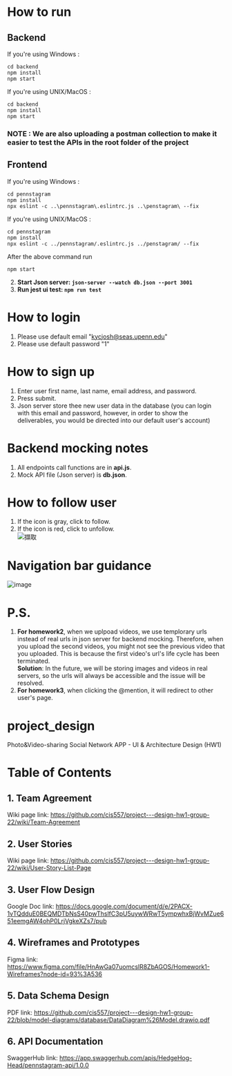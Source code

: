 # How to run
## Backend

If you're using Windows :
``` 
cd backend
npm install
npm start
```

If you're using UNIX/MacOS :
``` 
cd backend
npm install
npm start
```

### NOTE : We are also uploading a postman collection to make it easier to test the APIs in the root folder of the project

## Frontend
If you're using Windows :
``` 
cd pennstagram
npm install
npx eslint -c ..\pennstagram\.eslintrc.js ..\penstagram\ --fix
```
If you're using UNIX/MacOS :
``` 
cd pennstagram
npm install
npx eslint -c ../pennstagram/.eslintrc.js ../penstagram/ --fix
```

After the above command run
```
npm start
```

2. **Start Json server: `json-server --watch db.json --port 3001`**
3. **Run jest ui test: `npm run test`**

# How to login
1. Please use default email "kycjosh@seas.upenn.edu"
2. Please use default password "1"

# How to sign up
1. Enter user first name, last name, email address, and password.
2. Press submit.
3. Json server store thee new user data in the database (you can login with this email and password, however, in order to show the deliverables, you would be directed into our default user's account)

# Backend mocking notes
1. All endpoints call functions are in **api.js**.
2. Mock API file (Json server) is **db.json**.

# How to follow user
1. If the icon is gray, click to follow.
2. If the icon is red, click to unfollow.
<br />![擷取](https://user-images.githubusercontent.com/12096543/197316122-ad2f9ef5-73fc-4b59-b9fa-04f9b8d6e084.PNG)

# Navigation bar guidance
![image](https://user-images.githubusercontent.com/12096543/197316346-26472d04-3775-402d-8969-30d5771586fb.png)

# P.S.
1. **For homework2**, when we uplpoad videos, we use templorary urls instead of real urls in json server for backend mocking. Therefore, when you upload the second videos, you might not see the previous video that you uploaded. This is because the first video's url's life cycle has been terminated.
<br />**Solution**: In the future, we will be storing images and videos in real servers, so the urls will always be accessible and the issue will be resolved.
2. **For homework3**, when clicking the @mention, it will redirect to other user's page.

  
# project_design
Photo&amp;Video-sharing Social Network APP -  UI &amp; Architecture Design (HW1)

# Table of Contents
## 1. Team Agreement
Wiki page link: https://github.com/cis557/project---design-hw1-group-22/wiki/Team-Agreement
## 2. User Stories
Wiki page link: https://github.com/cis557/project---design-hw1-group-22/wiki/User-Story-List-Page
## 3. User Flow Design
Google Doc link: https://docs.google.com/document/d/e/2PACX-1vTQdduE0BEQMDTbNsS40pwThslfC3pU5uywWRwT5ympwhxBjWvMZue651eemgAW4ohP0LrjVgkeXZs7/pub
## 4. Wireframes and Prototypes
Figma link: https://www.figma.com/file/HnAwGa07uomcslR8ZbAGOS/Homework1-Wireframes?node-id=93%3A536
## 5. Data Schema Design
PDF link: https://github.com/cis557/project---design-hw1-group-22/blob/model-diagrams/database/DataDiagram%26Model.drawio.pdf
## 6. API Documentation
SwaggerHub link: https://app.swaggerhub.com/apis/HedgeHog-Head/pennstagram-api/1.0.0
